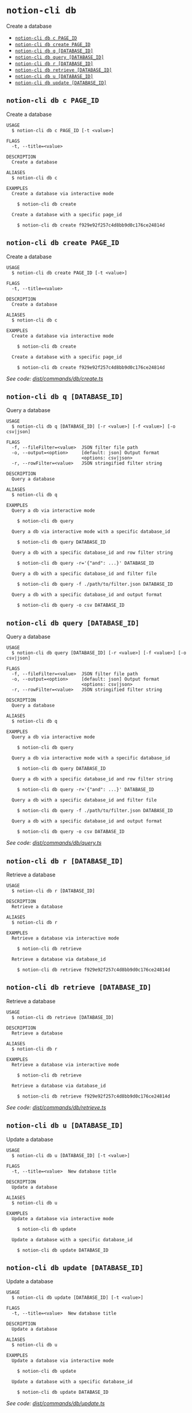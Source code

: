 `notion-cli db`
===============

Create a database

* [`notion-cli db c PAGE_ID`](#notion-cli-db-c-page_id)
* [`notion-cli db create PAGE_ID`](#notion-cli-db-create-page_id)
* [`notion-cli db q [DATABASE_ID]`](#notion-cli-db-q-database_id)
* [`notion-cli db query [DATABASE_ID]`](#notion-cli-db-query-database_id)
* [`notion-cli db r [DATABASE_ID]`](#notion-cli-db-r-database_id)
* [`notion-cli db retrieve [DATABASE_ID]`](#notion-cli-db-retrieve-database_id)
* [`notion-cli db u [DATABASE_ID]`](#notion-cli-db-u-database_id)
* [`notion-cli db update [DATABASE_ID]`](#notion-cli-db-update-database_id)

## `notion-cli db c PAGE_ID`

Create a database

```
USAGE
  $ notion-cli db c PAGE_ID [-t <value>]

FLAGS
  -t, --title=<value>

DESCRIPTION
  Create a database

ALIASES
  $ notion-cli db c

EXAMPLES
  Create a database via interactive mode

    $ notion-cli db create

  Create a database with a specific page_id

    $ notion-cli db create f929e92f257c4d8bb9d0c176ce24814d
```

## `notion-cli db create PAGE_ID`

Create a database

```
USAGE
  $ notion-cli db create PAGE_ID [-t <value>]

FLAGS
  -t, --title=<value>

DESCRIPTION
  Create a database

ALIASES
  $ notion-cli db c

EXAMPLES
  Create a database via interactive mode

    $ notion-cli db create

  Create a database with a specific page_id

    $ notion-cli db create f929e92f257c4d8bb9d0c176ce24814d
```

_See code: [dist/commands/db/create.ts](https://github.com/litencatt/notion-cli/blob/v0.11.2/dist/commands/db/create.ts)_

## `notion-cli db q [DATABASE_ID]`

Query a database

```
USAGE
  $ notion-cli db q [DATABASE_ID] [-r <value>] [-f <value>] [-o csv|json]

FLAGS
  -f, --fileFilter=<value>  JSON filter file path
  -o, --output=<option>     [default: json] Output format
                            <options: csv|json>
  -r, --rowFilter=<value>   JSON stringified filter string

DESCRIPTION
  Query a database

ALIASES
  $ notion-cli db q

EXAMPLES
  Query a db via interactive mode

    $ notion-cli db query

  Query a db via interactive mode with a specific database_id

    $ notion-cli db query DATABASE_ID

  Query a db with a specific database_id and row filter string

    $ notion-cli db query -r='{"and": ...}' DATABASE_ID

  Query a db with a specific database_id and filter file

    $ notion-cli db query -f ./path/to/filter.json DATABASE_ID

  Query a db with a specific database_id and output format

    $ notion-cli db query -o csv DATABASE_ID
```

## `notion-cli db query [DATABASE_ID]`

Query a database

```
USAGE
  $ notion-cli db query [DATABASE_ID] [-r <value>] [-f <value>] [-o csv|json]

FLAGS
  -f, --fileFilter=<value>  JSON filter file path
  -o, --output=<option>     [default: json] Output format
                            <options: csv|json>
  -r, --rowFilter=<value>   JSON stringified filter string

DESCRIPTION
  Query a database

ALIASES
  $ notion-cli db q

EXAMPLES
  Query a db via interactive mode

    $ notion-cli db query

  Query a db via interactive mode with a specific database_id

    $ notion-cli db query DATABASE_ID

  Query a db with a specific database_id and row filter string

    $ notion-cli db query -r='{"and": ...}' DATABASE_ID

  Query a db with a specific database_id and filter file

    $ notion-cli db query -f ./path/to/filter.json DATABASE_ID

  Query a db with a specific database_id and output format

    $ notion-cli db query -o csv DATABASE_ID
```

_See code: [dist/commands/db/query.ts](https://github.com/litencatt/notion-cli/blob/v0.11.2/dist/commands/db/query.ts)_

## `notion-cli db r [DATABASE_ID]`

Retrieve a database

```
USAGE
  $ notion-cli db r [DATABASE_ID]

DESCRIPTION
  Retrieve a database

ALIASES
  $ notion-cli db r

EXAMPLES
  Retrieve a database via interactive mode

    $ notion-cli db retrieve

  Retrieve a database via database_id

    $ notion-cli db retrieve f929e92f257c4d8bb9d0c176ce24814d
```

## `notion-cli db retrieve [DATABASE_ID]`

Retrieve a database

```
USAGE
  $ notion-cli db retrieve [DATABASE_ID]

DESCRIPTION
  Retrieve a database

ALIASES
  $ notion-cli db r

EXAMPLES
  Retrieve a database via interactive mode

    $ notion-cli db retrieve

  Retrieve a database via database_id

    $ notion-cli db retrieve f929e92f257c4d8bb9d0c176ce24814d
```

_See code: [dist/commands/db/retrieve.ts](https://github.com/litencatt/notion-cli/blob/v0.11.2/dist/commands/db/retrieve.ts)_

## `notion-cli db u [DATABASE_ID]`

Update a database

```
USAGE
  $ notion-cli db u [DATABASE_ID] [-t <value>]

FLAGS
  -t, --title=<value>  New database title

DESCRIPTION
  Update a database

ALIASES
  $ notion-cli db u

EXAMPLES
  Update a database via interactive mode

    $ notion-cli db update

  Update a database with a specific database_id

    $ notion-cli db update DATABASE_ID
```

## `notion-cli db update [DATABASE_ID]`

Update a database

```
USAGE
  $ notion-cli db update [DATABASE_ID] [-t <value>]

FLAGS
  -t, --title=<value>  New database title

DESCRIPTION
  Update a database

ALIASES
  $ notion-cli db u

EXAMPLES
  Update a database via interactive mode

    $ notion-cli db update

  Update a database with a specific database_id

    $ notion-cli db update DATABASE_ID
```

_See code: [dist/commands/db/update.ts](https://github.com/litencatt/notion-cli/blob/v0.11.2/dist/commands/db/update.ts)_
